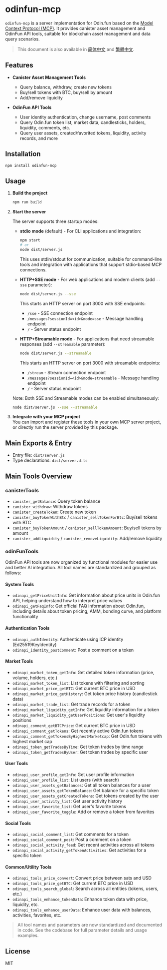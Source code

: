 # odinfun-mcp

`odinfun-mcp` is a server implementation for Odin.fun based on the [Model Context Protocol (MCP)](https://github.com/modelcontextprotocol/sdk). It provides canister asset management and OdinFun API tools, suitable for blockchain asset management and data query scenarios.

> This document is also available in [简体中文](README.zh-CN.md) and [繁體中文](README.zh-TW.md).

## Features

- **Canister Asset Management Tools**
  - Query balance, withdraw, create new tokens
  - Buy/sell tokens with BTC, buy/sell by amount
  - Add/remove liquidity

- **OdinFun API Tools**
  - User identity authentication, change username, post comments
  - Query Odin.fun token list, market data, candlesticks, holders, liquidity, comments, etc.
  - Query user assets, created/favorited tokens, liquidity, activity records, and more

## Installation

```bash
npm install odinfun-mcp
```

## Usage

1. **Build the project**
   ```bash
   npm run build
   ```

2. **Start the server**

   The server supports three startup modes:

   - **stdio mode** (default) - For CLI applications and integration:
     ```bash
     npm start
     # or
     node dist/server.js
     ```
     This uses stdin/stdout for communication, suitable for command-line tools and integration with applications that support stdio-based MCP connections.

   - **HTTP+SSE mode** - For web applications and modern clients (add `--sse` parameter):
     ```bash
     node dist/server.js --sse
     ```
     This starts an HTTP server on port 3000 with SSE endpoints:
     - `/sse` - SSE connection endpoint
     - `/messages?sessionId=<id>&mode=sse` - Message handling endpoint
     - `/` - Server status endpoint

   - **HTTP+Streamable mode** - For applications that need streamable responses (add `--streamable` parameter):
     ```bash
     node dist/server.js --streamable
     ```
     This starts an HTTP server on port 3000 with streamable endpoints:
     - `/stream` - Stream connection endpoint
     - `/messages?sessionId=<id>&mode=streamable` - Message handling endpoint
     - `/` - Server status endpoint

   Note: Both SSE and Streamable modes can be enabled simultaneously:
   ```bash
   node dist/server.js --sse --streamable
   ```

3. **Integrate with your MCP project**  
   You can import and register these tools in your own MCP server project, or directly run the server provided by this package.

## Main Exports & Entry

- Entry file: `dist/server.js`
- Type declarations: `dist/server.d.ts`

## Main Tools Overview

### canisterTools

- `canister_getBalance`: Query token balance
- `canister_withdraw`: Withdraw tokens
- `canister_createToken`: Create new token
- `canister_buyTokenWithBtc` / `canister_sellTokenForBtc`: Buy/sell tokens with BTC
- `canister_buyTokenAmount` / `canister_sellTokenAmount`: Buy/sell tokens by amount
- `canister_addLiquidity` / `canister_removeLiquidity`: Add/remove liquidity

### odinFunTools

OdinFun API tools are now organized by functional modules for easier use and better AI integration. All tool names are standardized and grouped as follows:

#### System Tools
- `odinapi_getPriceUnitInfo`: Get information about price units in Odin.fun API, helping understand how to interpret price values
- `odinapi_getFaqInfo`: Get official FAQ information about Odin.fun, including details about token pricing, AMM, bonding curve, and platform functionality

#### Authentication Tools
- `odinapi_authIdentity`: Authenticate using ICP identity (Ed25519KeyIdentity)
- `odinapi_identity_postComment`: Post a comment on a token

#### Market Tools
- `odinapi_market_token_getInfo`: Get detailed token information (price, volume, holders, etc.)
- `odinapi_market_token_list`: List tokens with filtering and sorting
- `odinapi_market_price_getBTC`: Get current BTC price in USD
- `odinapi_market_price_getHistory`: Get token price history (candlestick data)
- `odinapi_market_trade_list`: Get trade records for a token
- `odinapi_market_liquidity_getInfo`: Get liquidity information for a token
- `odinapi_market_liquidity_getUserPositions`: Get user's liquidity positions
- `odinapi_comment_getBTCPrice`: Get current BTC price in USD
- `odinapi_comment_getTokens`: Get recently active Odin.fun tokens
- `odinapi_comment_getTokensByHighestMarketcap`: Get Odin.fun tokens with highest market cap
- `odinapi_token_getTradesByTime`: Get token trades by time range
- `odinapi_token_getTradesByUser`: Get token trades by specific user

#### User Tools
- `odinapi_user_profile_getInfo`: Get user profile information
- `odinapi_user_profile_list`: List users (with search)
- `odinapi_user_assets_getBalances`: Get all token balances for a user
- `odinapi_user_assets_getTokenBalance`: Get balance for a specific token
- `odinapi_user_assets_getCreatedTokens`: Get tokens created by the user
- `odinapi_user_activity_list`: Get user activity history
- `odinapi_user_favorite_list`: Get user's favorite tokens
- `odinapi_user_favorite_toggle`: Add or remove a token from favorites

#### Social Tools
- `odinapi_social_comment_list`: Get comments for a token
- `odinapi_social_comment_post`: Post a comment on a token
- `odinapi_social_activity_feed`: Get recent activities across all tokens
- `odinapi_social_activity_getTokenActivities`: Get activities for a specific token

#### Common/Utility Tools
- `odinapi_tools_price_convert`: Convert price between sats and USD
- `odinapi_tools_price_getBTC`: Get current BTC price in USD
- `odinapi_tools_search_global`: Search across all entities (tokens, users, etc.)
- `odinapi_tools_enhance_tokenData`: Enhance token data with price, liquidity, etc.
- `odinapi_tools_enhance_userData`: Enhance user data with balances, activities, favorites, etc.

> All tool names and parameters are now standardized and documented in code. See the codebase for full parameter details and usage examples.

## License

MIT
